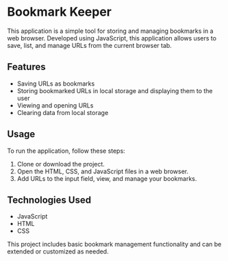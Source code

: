 # Bookmark Keeper

This application is a simple tool for storing and managing bookmarks in a web browser. Developed using JavaScript, this application allows users to save, list, and manage URLs from the current browser tab.

## Features

- Saving URLs as bookmarks
- Storing bookmarked URLs in local storage and displaying them to the user
- Viewing and opening URLs
- Clearing data from local storage

## Usage

To run the application, follow these steps:

1. Clone or download the project.
2. Open the HTML, CSS, and JavaScript files in a web browser.
3. Add URLs to the input field, view, and manage your bookmarks.

## Technologies Used

- JavaScript
- HTML
- CSS

This project includes basic bookmark management functionality and can be extended or customized as needed.


